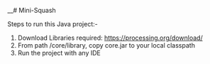 __# Mini-Squash

Steps to run this Java project:-
1. Download Libraries required: https://processing.org/download/
2. From path /core/library, copy core.jar to your local classpath
3. Run the project with any IDE
